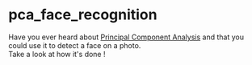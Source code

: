 # pca_face_recognition

Have you ever heard about [Principal Component Analysis](https://en.wikipedia.org/wiki/Principal_component_analysis) and that you could use it to detect a face on a photo. <br>
Take a look at how it's done !
